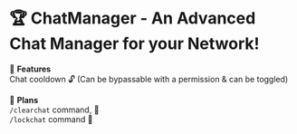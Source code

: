 # 🏆 ChatManager - An Advanced Chat Manager for your Network!

📌 **Features**  
Chat cooldown 🔓 (Can be bypassable with a permission & can be toggled)

📰 **Plans**  
`/clearchat` command, 👋  
`/lockchat` command 💸
